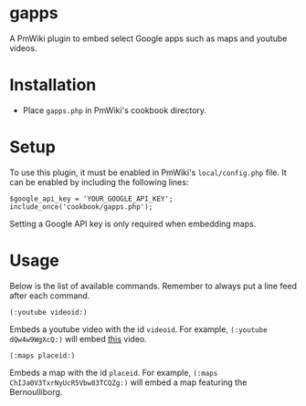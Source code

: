 # gapps
A PmWiki plugin to embed select Google apps such as maps and youtube videos.

# Installation
  * Place `gapps.php` in PmWiki's cookbook directory.

# Setup
To use this plugin, it must be enabled in PmWiki's `local/config.php` file. It can be enabled by including the following lines:
```
$google_api_key = 'YOUR_GOOGLE_API_KEY';
include_once('cookbook/gapps.php');
```
Setting a Google API key is only required when embedding maps.

# Usage
Below is the list of available commands. Remember to always put a line feed after each command.

```
(:youtube videoid:)
```
Embeds a youtube video with the id `videoid`. For example, `(:youtube dQw4w9WgXcQ:)` will embed [this](https://www.youtube.com/watch?v=dQw4w9WgXcQ) video.

```
(:maps placeid:)
```
Embeds a map with the id `placeid`. For example, `(:maps ChIJa0V3TxrNyUcR5Vbw83TCQZg:)` will embed a map featuring the Bernoulliborg.
